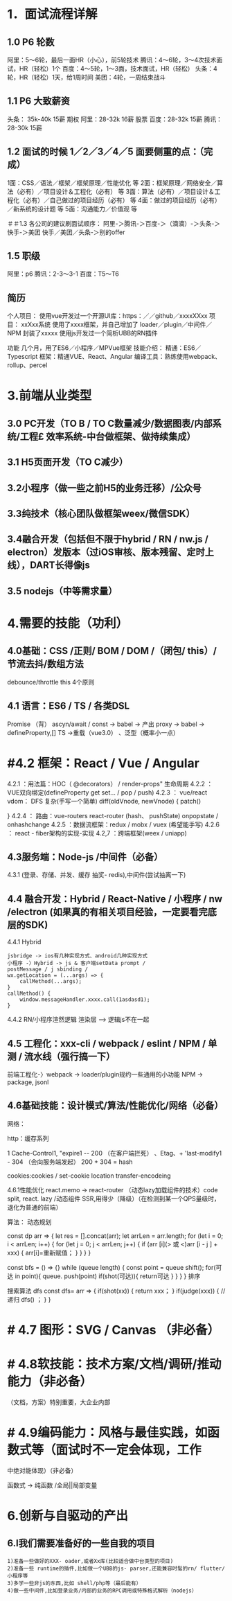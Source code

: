 # 1．面试流程详解


## 1.0 P6 轮数
阿里：5～6轮，最后一面HR（小心），前5轮技术
腾讯：4～6轮，3～4次技术面试，HR（轻松）1个
百度：4～5轮，1～3面，技术面试，HR（轻松）
头条：4轮，HR（轻松）1天，给1周时间
美团：4轮，一周结束战斗

## 1.1 P6 大致薪资
头条： 35k-40k 15薪 期权
阿里：28-32k 16薪 股票
百度：28-32k 15薪
腾讯：28-30k 15薪

## 1.2 面试的时候 1／2／3／4／5 面要侧重的点：（完成）
1面：CSS／语法／框架／框架原理／性能优化 等
2面：框架原理／网络安全／算法（必有）／项目设计＆工程化（必有） 等
3面：算法（必有）／项目设计＆工程化（必有）／自己做过的项目经历（必有） 等
4面：做过的项目经历（必有）／新系统的设计题 等
5面：沟通能力／价值观 等

＃＃1.3 各公司的建议刷面试顺序：
阿里-＞腾讯-＞百度-＞（滴滴）-＞头条-＞快手-＞美团
快手／美团／头条-＞别的offer

## 1.5 职级
阿里：p6
腾讯：2-3～3-1
百度：T5～T6

## 简历
个人项目：
使用vue开发过一个开源UI库：https：／／github／xxxxXXxx
项目：
xxXxx系统
使用了xxxx框架，并自己增加了 loader／plugin／中间件／NPM 封装了xxxxx
使用js开发过一个简析UBB的RN插件

功能
几个月，用了ES6／小程序／MPVue框架
技能介绍：
精通：ES6／Typescript
框架：精通VUE、React、Angular
编译工具：熟练使用webpack、rollup、percel

# 3.前端从业类型
## 3.0 PC开发（TO B / TO C数量减少/数据图表/内部系统/工程£ 效率系统-中台做框架、做持续集成）
## 3.1 H5页面开发（TO C减少）
## 3.2小程序（做一些之前H5的业务迁移）/公众号
## 3.3纯技术（核心团队做框架weex/微信SDK）
## 3.4融合开发（包括但不限于hybrid / RN / nw.js / electron）发版本（过iOS审核、版本残留、定时上线），DART长得像js
## 3.5 nodejs（中等需求量）

# 4.需要的技能（功利）
## 4.0基础：CSS /正则/ BOM / DOM /（闭包/  this）/节流去抖/数组方法
debounce/throttle
this 4个原则

## 4.1 语言：ES6 / TS / 各类DSL
Promise （背）
ascyn/await / const -> babel -> 产出
proxy -> babel -> defineProperty,[]
TS ->重载（vue3.0） 、泛型（概率小一点）

# #4.2 框架：React / Vue / Angular

4.2.1 ：用法篇：HOC（ @decorators） / render-props" 生命周期
4.2.2 ： VUE双向绑定(defineProperty get set... / pop / push)
4.2.3 ： vue/react vdom： DFS 复杂(手写一个简单)
diff(oldVnode, newVnode) {
      patch()

}
4.2.4 ： 路由：vue-routers react-router (hash、 pushState)
onpopstate / onhashchange
4.2.5 ：数据流框架：redux / mobx / vuex (希望能手写)
4.2.6 ： react - fiber架构的实现-实现
4.2,7 ：跨端框架(weex / uniapp)

## 4.3服务端：Node-js /中间件（必备）
4.3.1 (登录、存储、并发、缓存 抽奖- redis),中间件(尝试抽离一下)

## 4.4 融合开发：Hybrid / React-Native / 小程序 / nw /electron (如果真的有相关项目经验，一定要看完底层的SDK)
4.4.1 Hybrid

    jsbridge -> ios有几种实现方式、android几种实现方式
    小程序 -〉Hybrid -> js & 客户端setData prompt /
    postMessage / j sbinding /
    wx.getLocation = (...args) => {
        callMethod(...args);
    }
    callMethod() {
        window.messageHandler.xxxx.call(1asdasd1);
    } 
4.4.2 RN/小程序渲然逻辑
渲染层 --> 逻辑js不在一起

## 4.5 工程化：xxx-cli / webpack / eslint / NPM / 单测 / 流水线（强行搞一下）

前端工程化-〉webpack -> loader/plugin规约一些通用的小功能
NPM -> package, jsonl

## 4.6基础技能：设计模式/算法/性能优化/网络（必备）

网络：

http：缓存系列

1 Cache-Control1, "expire1 -- 200 （在客户端拦死）
、Etag、+ 'last-modify1 - 304 （会向服务端发起）
200 + 304 = hash

cookies:cookies / set-cookie
location
transfer-encodeing

4.6.1性能优化
react.memo -> react-router
（动态lazy加载组件的技术）code split, react. lazy /动态组件
SSR,用得少（降级）（在检测到某一个QPS量级时，退化为普通的前端）

算法：
动态规划

const dp arr => {
    let res = [].concat(arr);
    let arrLen = arr.length;
    for (let i = 0; i < arrLen; i++) {
        for (let j = 0; j < arrLen; j++) {
            if (arr [i](> 或 <)arr [i - j ] + xxx) {
                arr[i]=重新赋值；
            }
        }
    }
}

const bfs = () => {}
    while (queue length) {
        const point = queue shift();
        for(可达 in point){
            queue. push(point)
            if(shot(可达)){
                return可达
            }
        }
    }
}
排序


搜索算法
dfs
const dfs= arr => {
    if(shot(xx)) {
        return xxx；
    }
    if(judge(xxx)) {
        //递归
        dfs() ；
    }
}

# # 4.7 图形：SVG / Canvas （非必备）

# # 4.8软技能：技术方案/文档/调研/推动能力（非必备）

（文档，方案）特别重要，大企业内部

# # 4.9编码能力：风格与最佳实践，如函数式等（面试时不一定会体现，工作

中绝对能体现）（非必备）

函数式 -> 纯函数 /全局||局部变量

# 6.创新与自驱动的产出
## 6.I我们需要准备好的一些自我的项目
    1)准备一些做好的XXX- oader,或者Xx库(比较适合做中台类型的项目)
    2)准备一些 runtime的插件,比如做一个UBB的js- parser,还能兼容时髦的rn/ flutter/小程序等
    3)多学一些非js的东西,比如 shell/php等（最后能有）
    4)做一些中间件,比如登录业务/内部的业务的RPC调用或特殊格式解析（nodejs）



